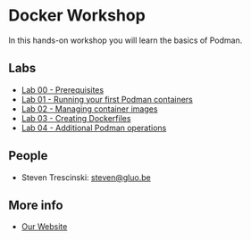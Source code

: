 # Docker Workshop

In this hands-on workshop you will learn the basics of Podman.

## Labs

* [Lab 00 - Prerequisites](lab-00)
* [Lab 01 - Running your first Podman containers](lab-01)
* [Lab 02 - Managing container images](lab-02)
* [Lab 03 - Creating Dockerfiles](lab-03)
* [Lab 04 - Additional Podman operations](lab-04)

## People 

* Steven Trescinski: steven@gluo.be

## More info 

* [Our Website](http://www.gluo.be)
